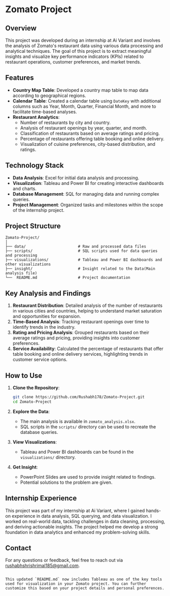 # Zomato Project

## Overview

This project was developed during an internship at Ai Variant and involves the analysis of Zomato's restaurant data using various data processing and analytical techniques. The goal of this project is to extract meaningful insights and visualize key performance indicators (KPIs) related to restaurant operations, customer preferences, and market trends.

## Features

- **Country Map Table**: Developed a country map table to map data according to geographical regions.
- **Calendar Table**: Created a calendar table using `DateKey` with additional columns such as Year, Month, Quarter, Financial Month, and more to facilitate time-based analyses.
- **Restaurant Analytics**:
  - Number of restaurants by city and country.
  - Analysis of restaurant openings by year, quarter, and month.
  - Classification of restaurants based on average ratings and pricing.
  - Percentage of restaurants offering table booking and online delivery.
  - Visualization of cuisine preferences, city-based distribution, and ratings.

## Technology Stack

- **Data Analysis**: Excel for initial data analysis and processing.
- **Visualization**: Tableau and Power BI for creating interactive dashboards and charts.
- **Database Management**: SQL for managing data and running complex queries.
- **Project Management**: Organized tasks and milestones within the scope of the internship project.

## Project Structure

```
Zomato-Project/
│
├── data/                       # Raw and processed data files
├── scripts/                    # SQL scripts used for data queries and processing
├── visualizations/             # Tableau and Power BI dashboards and other visualizations
├── insight/                    # Insight related to the Data(Main analysis file)
└──  README.md                  # Project documentation
```

## Key Analysis and Findings

1. **Restaurant Distribution**: Detailed analysis of the number of restaurants in various cities and countries, helping to understand market saturation and opportunities for expansion.
2. **Time-Based Analysis**: Tracking restaurant openings over time to identify trends in the industry.
3. **Rating and Pricing Analysis**: Grouped restaurants based on their average ratings and pricing, providing insights into customer preferences.
4. **Service Availability**: Calculated the percentage of restaurants that offer table booking and online delivery services, highlighting trends in customer service options.

## How to Use

1. **Clone the Repository**:
   ```bash
   git clone https://github.com/Rushabh178/Zomato-Project.git
   cd Zomato-Project
   ```

2. **Explore the Data**:
   - The main analysis is available in `zomato_analysis.xlsx`.
   - SQL scripts in the `scripts/` directory can be used to recreate the database queries.

3. **View Visualizations**:
   - Tableau and Power BI dashboards can be found in the `visualizations/` directory.
4. **Get Insight**:
   - PowerPoint Slides are used to provide insight related to findings.
   - Potential solutions to the problem are given.

## Internship Experience

This project was part of my internship at Ai Variant, where I gained hands-on experience in data analysis, SQL querying, and data visualization. I worked on real-world data, tackling challenges in data cleaning, processing, and deriving actionable insights. The project helped me develop a strong foundation in data analytics and enhanced my problem-solving skills.

## Contact

For any questions or feedback, feel free to reach out via [rushabhshrishrimal185@gmail.com](mailto:rushabhshrishrimal185@gmail.com).
```

This updated `README.md` now includes Tableau as one of the key tools used for visualization in your Zomato project. You can further customize this based on your project details and personal preferences.
